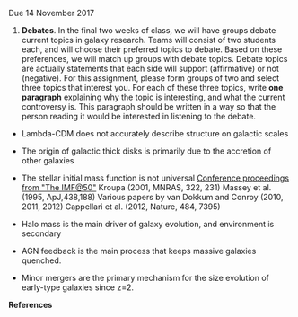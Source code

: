 Due 14 November 2017

1) **Debates**. In the final two weeks of class, we will have groups debate current topics in galaxy research. Teams will consist of two students each, and will choose their preferred topics to debate. Based on these preferences, we will match up groups with debate topics. Debate topics are actually statements that each side will support (affirmative) or not (negative). For this assignment, please form groups of two and select three topics that interest you. For each of these three topics, write **one paragraph** explaining why the topic is interesting, and what the current controversy is. This paragraph should be written in a way so that the person reading it would be interested in listening to the debate.

* Lambda-CDM does not accurately describe structure on galactic scales
* The origin of galactic thick disks is primarily due to the accretion of other galaxies
* The stellar initial mass function is not universal
[Conference proceedings from "The IMF@50"](http://arxiv.org/find/astro-ph/1/co:+AND+50+AND+at+AND+The+IMF/0/1/0/all/0/1)
Kroupa (2001, MNRAS, 322, 231)
Massey et al. (1995, ApJ,438,188)
Various papers by van Dokkum and Conroy (2010, 2011, 2012)
Cappellari et al. (2012, Nature, 484, 7395)

* Halo mass is the main driver of galaxy evolution, and environment is secondary
* AGN feedback is the main process that keeps massive galaxies quenched.
* Minor mergers are the primary mechanism for the size evolution of early-type galaxies since z=2.

**References**

